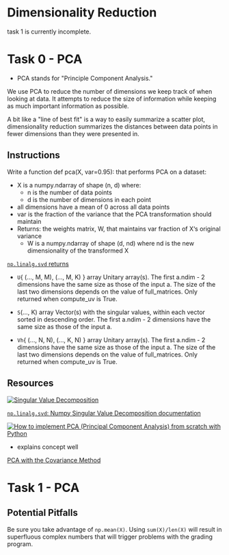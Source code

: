# Dimensionality Reduction

task 1 is currently incomplete.

# Task 0 - PCA
* PCA stands for "Principle Component Analysis."

We use PCA to reduce the number of dimensions we keep track of when looking at data. It attempts to reduce the size of information while keeping as much important information as possible.

A bit like a "line of best fit" is a way to easily summarize a scatter plot, dimensionality reduction summarizes the distances between data points in fewer dimensions than they were presented in.

## Instructions

Write a function def pca(X, var=0.95): that performs PCA on a dataset:

* X is a numpy.ndarray of shape (n, d) where:
    *  n is the number of data points
    *  d is the number of dimensions in each point
* all dimensions have a mean of 0 across all data points
* var is the fraction of the variance that the PCA transformation should maintain
* Returns: the weights matrix, W, that maintains var fraction of X‘s original variance
  * W is a numpy.ndarray of shape (d, nd) where nd is the new dimensionality of the transformed X

[`np.linalg.svd` returns](https://numpy.org/doc/stable/reference/generated/numpy.linalg.svd.html)
* `U`{ (…, M, M), (…, M, K) } array
Unitary array(s). The first a.ndim - 2 dimensions have the same size as those of the input a. The size of the last two dimensions depends on the value of full_matrices. Only returned when compute_uv is True.

* `S`(…, K) array
Vector(s) with the singular values, within each vector sorted in descending order. The first a.ndim - 2 dimensions have the same size as those of the input a.

* `Vh`{ (…, N, N), (…, K, N) } array
Unitary array(s). The first a.ndim - 2 dimensions have the same size as those of the input a. The size of the last two dimensions depends on the value of full_matrices. Only returned when compute_uv is True.

## Resources

[![Singular Value Decomposition](http://img.youtube.com/vi/P5mlg91as1c/0.jpg)](http://www.youtube.com/watch?v=P5mlg91as1c)

[`np.linalg.svd`: Numpy Singular Value Decomposition documentation](https://numpy.org/doc/stable/reference/generated/numpy.linalg.svd.html)


[![How to implement PCA (Principal Component Analysis) from scratch with Python](http://img.youtube.com/vi/Rjr62b_h7S4/0.jpg)](https://www.youtube.com/watch?v=Rjr62b_h7S4)
* explains concept well

[PCA with the Covariance Method](https://bagheri365.github.io/blog/Principal-Component-Analysis-from-Scratch/)

# Task 1 - PCA

## Potential Pitfalls

Be sure you take advantage of `np.mean(X)`. Using `sum(X)/len(X)` will result in superfluous complex numbers that will trigger problems with the grading program.
